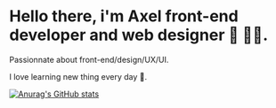 # Hello there, i'm Axel  front-end developer and web designer 👋 👨‍💻.


Passionnate about front-end/design/UX/UI.

 I love learning new thing every day 🤘.

[![Anurag's GitHub stats](https://github-readme-stats.vercel.app/api?username=NalessoAxel&show_icons=true&theme=radical)](https://github.com/anuraghazra/github-readme-stats)
